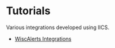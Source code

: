 # Tutorials
Various integrations developed using IICS.

* [WiscAlerts Integrations](./tutorials/wiscalerts.md)

